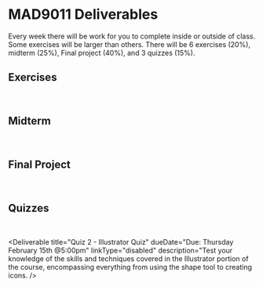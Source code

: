 # MAD9011 Deliverables

Every week there will be work for you to complete inside or outside of class. Some exercises will be larger than others. There will be 6 exercises (20%), midterm (25%), Final project (40%), and 3 quizzes (15%).

## Exercises <Badge type="error" text="20%" />

<br>

<Deliverable
  title="Exercise 1 — Select & Mask"
  dueDate="Due: Tuesday January 16th @9:00pm"
  description="In this exercise, you'll enhance your skills in non-destructive masking and background replacement, progressing to create a unified composition by blending multiple images into a visually and narratively compelling scene."
  linkType="active"
  detailsLink="./exercises/ex-1.html"
/>

<Deliverable
  title="Exercise 2 — Photo Retouching"
  dueDate="Due: Tuesday January 23rd @9:00pm"
  description="In this exercise, you'll apply the retouching techniques learned in class, emphasizing the importance of using non-destructive editing methods throughout the task."
  linkType="paused"
  detailsLink="./exercises/ex-2.html"
/>

<Deliverable
  title="Exercise 3 — Logo Recreation"
  dueDate="Due: Tuesday January 30th @9:00pm"
  description="In this exercise, you'll learn how to use basic shapes for logo creation using simple shapes and then utilizing pathfinder tools and anchor point manipulation"
  linkType="paused"
  detailsLink="./exercises/ex-3.html"
/>

<Deliverable
  title="Exercise 4 — Button Design"
  dueDate="Due: Tuesday February 6th @9:00pm"
  description="In this exercise, you'll delve into UI and user-centered design principles to create a set of buttons, strategically employing color theory and gradient tools to ensure they are visually appealing and enhance user interaction."
  linkType="paused"
  detailsLink="./exercises/ex-4.html"
/>

<Deliverable
  title="Exercise 5 — Creating Icons"
  dueDate="Due: Tuesday February 13th @9:00pm"
  description="In this exercise, you'll design a cohesive set of icons tailored for use in a mobile app, ensuring they harmonize in style and functionality."
  linkType="paused"
  detailsLink="./exercises/ex-5.html"
/>

<Deliverable
  title="Exercise 6 — Animated SVG"
  dueDate="Due: Tuesday February 20th @7:00pm"
  description="In this exercise, you'll create an engaging application loader using animated SVG in Adobe Illustrator, focusing on design aesthetics, clean export setup, and CSS-based animation styling."
  linkType="paused"
  detailsLink="./exercises/ex-6.html"
/>

## Midterm <Badge type="error" text="25%" />

<br>

<Deliverable
  title="Mobile Design Assets"
  dueDate="Due: Sunday February 25th @11:59pm"
  description="For your midterm project, you'll craft a comprehensive suite of mobile design assets, encompassing everything from optimized images to bespoke icons, leveraging the capabilities of both Adobe Photoshop and Illustrator."
  linkType="paused"
  detailsLink="./assignments/midterm.html"
/>

## Final Project <Badge type="error" text="40%" />

<br>

<Deliverable
  title="Part 1: Low-fidelity Wireframes"
  dueDate="Due: Tuesday March 12th @9:00pm"
  description="In part 1 of your final project, you'll develop a series of low-fidelity wireframes, laying the foundational design blueprint for a mobile application."
  linkType="paused"
  detailsLink="./finalproject/part1.html"
/>

<Deliverable
  title="Part 2: Mid-fidelity Wireframes"
  dueDate="Due: Tuesday March 19th @9:00pm"
  description="In part 2 of your final project, you'll enhance your low-fidelity wireframes by refining layouts, navigation and incorporating fundamental styling elements such as margins, corner radii, and drop shadows to bring clarity and structure to your mobile application design."
  linkType="paused"
  detailsLink="./finalproject/part2.html"
/>

<Deliverable
  title="Part 3: Design System"
  dueDate="Due: Tuesday March 26th @9:00pm"
  description="In part 3 of your final project, you'll develop a mini design system, creating guidelines and standards for elements such as typography, color palettes, and UI components to ensure consistency and coherence in your design approach."
  linkType="paused"
  detailsLink="./finalproject/part3.html"
/>

<Deliverable
  title="Part 4: High-fidelity Wireframes"
  dueDate="Due: Tuesday April 2nd @9:00pm"
  description="In part 4 of your final project, you'll elevate your mid-fidelity wireframes to high-fidelity by meticulously applying the principles and elements from your design system, ensuring a polished and detailed representation of your final design concept."
  linkType="paused"
  detailsLink="./finalproject/part4.html"
/>

<Deliverable
  title="Part 5: Interactive Visual Prototype"
  dueDate="Due: Tuesday April 9th @9:00pm"
  description="In part 5 of your final project, you'll bring your high-fidelity wireframes to life by integrating interactivity and animations, preparing them for a comprehensive user testing experience that closely simulates the final product."
  linkType="paused"
  detailsLink="./finalproject/part5.html"
/>

<Deliverable
  title="Part 6: Presentations"
  dueDate="Due: Tuesday April 16th @9:00pm"
  description="In part 6 of your final project, you'll showcase the culmination of your efforts from parts 1 to 5, including a comprehensive presentation and a live demonstration of your interactive prototype, highlighting the journey from initial concepts to the final interactive design."
  linkType="paused"
  detailsLink="./finalproject/part6.html"
/>

## Quizzes <Badge type="error" text="15%" />

<br>

<Deliverable
  title="Quiz 1 - Photoshop Quiz"
  dueDate="Due: Thursday January 18th @5:00pm"
  linkType="disabled"
  description="Test your knowledge of the skills and techniques covered in the Photoshop portion of the course, encompassing everything from basic editing tools to advanced image manipulation"
/>

<Deliverable
title="Quiz 2 - Illustrator Quiz"
dueDate="Due: Thursday February 15th @5:00pm"
linkType="disabled"
description="Test your knowledge of the skills and techniques covered in the Illustrator portion of the course, encompassing everything from using the shape tool to creating icons.
/>

<Deliverable
  title="Quiz 3 - Figma Quiz"
  dueDate="Due: Thursday April 11th @5:00pm"
  linkType="disabled"
  description="Test your knowledge of the skills and techniques covered in the Figma portion of the course, encompassing everything from using Figma to UI best practices"
/>
